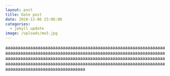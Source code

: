 ```yaml
---
layout: post
title: Date post
date: 2020-12-06 23:06:00
categories:
  - jekyll update
image: /uploads/me3.jpg
---
```


aaaaaaaaaaaaaaaaaaaaaaaaaaaaaaaaaaaaaaaaaaaaaaaaaaaaaaaaaaaaaaaaaaaaaaaaaaaaaaaaaaaaaaaaaaaaaaaaaaaaaaaaaaaaaaaaaaaaaaaaaaaaaaaaaaaaaaaaaaaaaaaaaaaaaaaaaaaaaaaaaaaaaaaaaaaaaaaaaaaaaaaaaaaaaaaaaaaaaaaaaaaaaaaaaaaaaaaaaaaaaaaaaaaaaaaaaaaaaaaaaaaaaaaaaaaaaaaaaaaaaaaaaaaaaaaaaaaaaaaaaaaaaaaa
